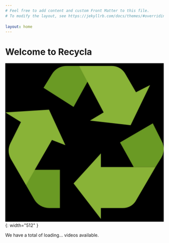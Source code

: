 ```yaml
---
# Feel free to add content and custom Front Matter to this file.
# To modify the layout, see https://jekyllrb.com/docs/themes/#overriding-theme-defaults

layout: home
---
```


<h1>Welcome to Recycla</h1>

![Recycla](/images/app_logo.jpg){: width="512" }

<p>We have a total of <span id="video-count">loading...</span> videos available.</p>

<script type="module">
  // Import the necessary Firebase modules
  import { initializeApp } from "https://www.gstatic.com/firebasejs/9.6.10/firebase-app.js";
  import { getFirestore, collection, getDocs } from "https://www.gstatic.com/firebasejs/9.6.10/firebase-firestore.js";

  // Your Firebase configuration
  const firebaseConfig = {
    apiKey: "AIzaSyA8vgowYGKQjUW5vwhS62sp4opEPkKu31U",
    authDomain: "recyclo-c0fd1.firebaseapp.com",
    databaseURL: "https://recyclo-c0fd1-default-rtdb.firebaseio.com",
    projectId: "recyclo-c0fd1",
    storageBucket: "recyclo-c0fd1.firebasestorage.app",
    messagingSenderId: "637548885975",
    appId: "1:637548885975:web:abe5a2c27475d6c5b3bd92",
    measurementId: "G-G0BES9G9Q7"
  };

  // Initialize Firebase
  const app = initializeApp(firebaseConfig);
  const db = getFirestore(app);

  // Fetch the total number of documents in the "videos" collection
  const videoCountElement = document.getElementById('video-count');
  const videosCollection = collection(db, 'videos');
  getDocs(videosCollection)
    .then((querySnapshot) => {
      videoCountElement.textContent = querySnapshot.size;
    })
    .catch((error) => {
      console.error("Error fetching video count:", error);
      videoCountElement.textContent = "an error occurred";
    });
</script>